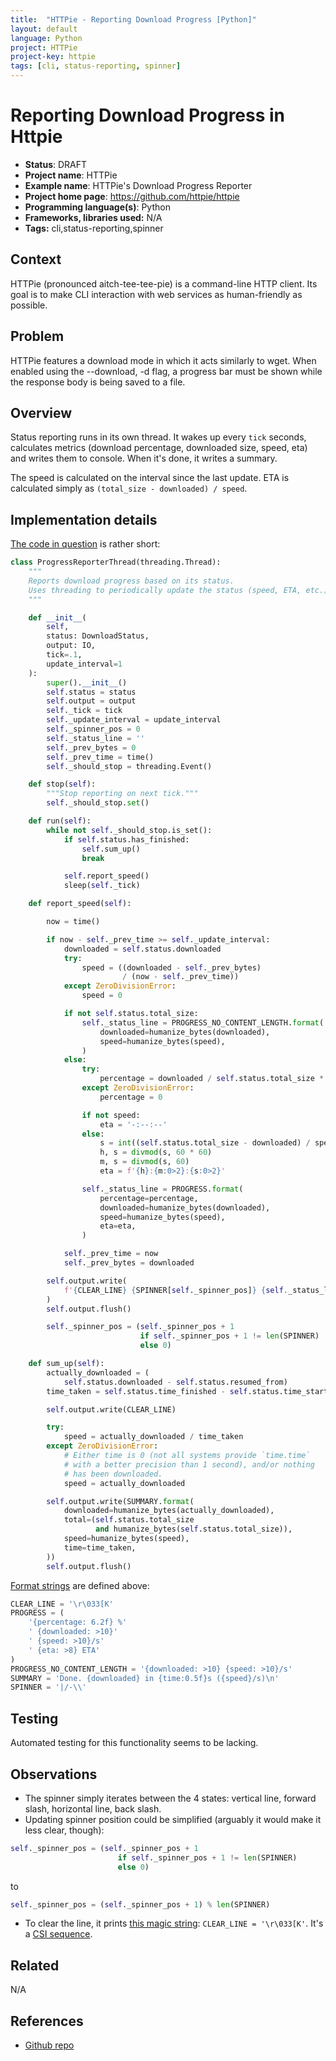 ```yaml
---
title:  "HTTPie - Reporting Download Progress [Python]"
layout: default
language: Python
project: HTTPie
project-key: httpie
tags: [cli, status-reporting, spinner]
---
```


# Reporting Download Progress in Httpie

* **Status**: DRAFT
* **Project name**: HTTPie
* **Example name**: HTTPie's Download Progress Reporter
* **Project home page**: https://github.com/httpie/httpie
* **Programming language(s)**: Python
* **Frameworks, libraries used:** N/A
* **Tags:** cli,status-reporting,spinner

## Context

HTTPie (pronounced aitch-tee-tee-pie) is a command-line HTTP client. Its goal is to make CLI interaction with web services as human-friendly as possible.

## Problem

HTTPie features a download mode in which it acts similarly to wget. When enabled using the --download, -d flag, a progress bar must be shown while the response body is being saved to a file.

## Overview

Status reporting runs in its own thread. It wakes up every `tick` seconds, calculates metrics (download percentage, downloaded size, speed, eta) and writes them to console. When it's done, it writes a summary.

The speed is calculated on the interval since the last update. ETA is calculated simply as `(total_size - downloaded) / speed`.

## Implementation details

[The code in question](https://github.com/httpie/httpie/blob/64c31d554a367abf876bd355f07dca6e41476c3f/httpie/downloads.py#L369-L480) is rather short:

```python
class ProgressReporterThread(threading.Thread):
    """
    Reports download progress based on its status.
    Uses threading to periodically update the status (speed, ETA, etc.).
    """

    def __init__(
        self,
        status: DownloadStatus,
        output: IO,
        tick=.1,
        update_interval=1
    ):
        super().__init__()
        self.status = status
        self.output = output
        self._tick = tick
        self._update_interval = update_interval
        self._spinner_pos = 0
        self._status_line = ''
        self._prev_bytes = 0
        self._prev_time = time()
        self._should_stop = threading.Event()

    def stop(self):
        """Stop reporting on next tick."""
        self._should_stop.set()

    def run(self):
        while not self._should_stop.is_set():
            if self.status.has_finished:
                self.sum_up()
                break

            self.report_speed()
            sleep(self._tick)

    def report_speed(self):

        now = time()

        if now - self._prev_time >= self._update_interval:
            downloaded = self.status.downloaded
            try:
                speed = ((downloaded - self._prev_bytes)
                         / (now - self._prev_time))
            except ZeroDivisionError:
                speed = 0

            if not self.status.total_size:
                self._status_line = PROGRESS_NO_CONTENT_LENGTH.format(
                    downloaded=humanize_bytes(downloaded),
                    speed=humanize_bytes(speed),
                )
            else:
                try:
                    percentage = downloaded / self.status.total_size * 100
                except ZeroDivisionError:
                    percentage = 0

                if not speed:
                    eta = '-:--:--'
                else:
                    s = int((self.status.total_size - downloaded) / speed)
                    h, s = divmod(s, 60 * 60)
                    m, s = divmod(s, 60)
                    eta = f'{h}:{m:0>2}:{s:0>2}'

                self._status_line = PROGRESS.format(
                    percentage=percentage,
                    downloaded=humanize_bytes(downloaded),
                    speed=humanize_bytes(speed),
                    eta=eta,
                )

            self._prev_time = now
            self._prev_bytes = downloaded

        self.output.write(
            f'{CLEAR_LINE} {SPINNER[self._spinner_pos]} {self._status_line}'
        )
        self.output.flush()

        self._spinner_pos = (self._spinner_pos + 1
                             if self._spinner_pos + 1 != len(SPINNER)
                             else 0)

    def sum_up(self):
        actually_downloaded = (
            self.status.downloaded - self.status.resumed_from)
        time_taken = self.status.time_finished - self.status.time_started

        self.output.write(CLEAR_LINE)

        try:
            speed = actually_downloaded / time_taken
        except ZeroDivisionError:
            # Either time is 0 (not all systems provide `time.time`
            # with a better precision than 1 second), and/or nothing
            # has been downloaded.
            speed = actually_downloaded

        self.output.write(SUMMARY.format(
            downloaded=humanize_bytes(actually_downloaded),
            total=(self.status.total_size
                   and humanize_bytes(self.status.total_size)),
            speed=humanize_bytes(speed),
            time=time_taken,
        ))
        self.output.flush()
```

[Format strings](https://github.com/httpie/httpie/blob/64c31d554a367abf876bd355f07dca6e41476c3f/httpie/downloads.py#L25-L34) are defined above:
```python
CLEAR_LINE = '\r\033[K'
PROGRESS = (
    '{percentage: 6.2f} %'
    ' {downloaded: >10}'
    ' {speed: >10}/s'
    ' {eta: >8} ETA'
)
PROGRESS_NO_CONTENT_LENGTH = '{downloaded: >10} {speed: >10}/s'
SUMMARY = 'Done. {downloaded} in {time:0.5f}s ({speed}/s)\n'
SPINNER = '|/-\\'
```

## Testing

Automated testing for this functionality seems to be lacking.

## Observations

* The spinner simply iterates between the 4 states: vertical line, forward slash, horizontal line, back slash.
* Updating spinner position could be simplified (arguably it would make it less clear, though):
```python
self._spinner_pos = (self._spinner_pos + 1
                        if self._spinner_pos + 1 != len(SPINNER)
                        else 0)
```
to
```python
self._spinner_pos = (self._spinner_pos + 1) % len(SPINNER)
```
* To clear the line, it prints [this magic string](https://github.com/httpie/httpie/blob/64c31d554a367abf876bd355f07dca6e41476c3f/httpie/downloads.py#L25): ```CLEAR_LINE = '\r\033[K'```. It's a [CSI sequence](https://en.wikipedia.org/wiki/ANSI_escape_code#CSI_(Control_Sequence_Introducer)_sequences).

## Related

N/A

## References

* [Github repo](https://github.com/httpie/httpie)
